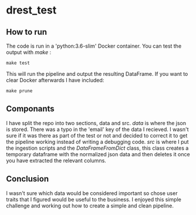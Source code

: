 # drest_test

## How to run
The code is run in a 'python:3.6-slim' Docker container. You can test the output with _make_ :
```
make test
```
This will run the pipeline and output the resulting DataFrame.
If you want to clear Docker afterwards I have included:
```
make prune
```

## Componants
I have split the repo into two sections, data and src. 
_data_ is where the json is stored. There was a typo in the 'email' key of the data I recieved. I wasn't sure if it was there as part of the test or not and decided to correct it to get the pipeline working instead of writing a debugging code.
_src_ is where I put the ingestion scripts and the _DataFrameFromDict_ class, this class creates a temporary dataframe with the normalized json data and then deletes it once you have extracted the relevant columns.

## Conclusion
I wasn't sure which data would be considered important so chose user traits that I figured would be useful to the business. I enjoyed this simple challenge and working out how to create a simple and clean pipeline.
